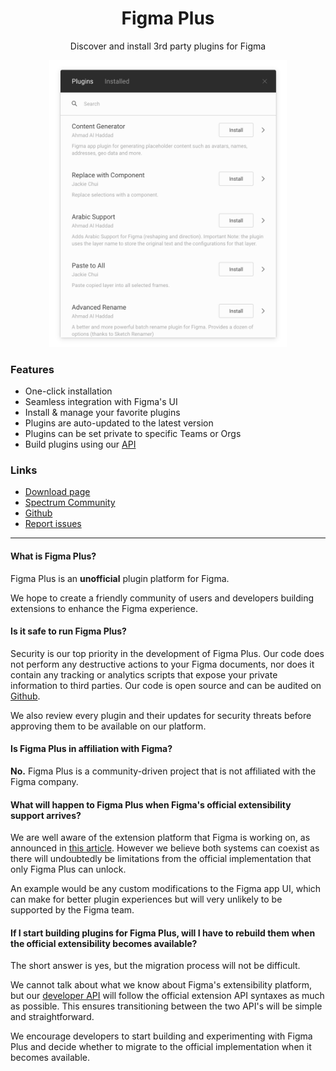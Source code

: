 <h1 align="center"> Figma Plus </h1>

<p align="center"> Discover and install 3rd party plugins for Figma </p>

<p align="center">
<img width='380' src="images/managerModal.png" />
</p>

### Features

- One-click installation
- Seamless integration with Figma's UI
- Install & manage your favorite plugins
- Plugins are auto-updated to the latest version
- Plugins can be set private to specific Teams or Orgs
- Build plugins using our [API](api/ui)

### Links

- [Download page](https://figmaplus.com)
- [Spectrum Community](https://spectrum.chat/figma-plus/)
- [Github](https://github.com/figma-plus)
- [Report issues](https://github.com/figma-plus/figma-plus/issues/new)

---

#### What is Figma Plus?

Figma Plus is an **unofficial** plugin platform for Figma.

We hope to create a friendly community of users and developers building extensions to enhance the Figma experience.

#### Is it safe to run Figma Plus?

Security is our top priority in the development of Figma Plus. Our code does not perform any destructive actions to your Figma documents, nor does it contain any tracking or analytics scripts that expose your private information to third parties. Our code is open source and can be audited on [Github](https://github.com/figma-plus).

We also review every plugin and their updates for security threats before approving them to be available on our platform.

#### Is Figma Plus in affiliation with Figma?

**No.** Figma Plus is a community-driven project that is not affiliated with the Figma company.

#### What will happen to Figma Plus when Figma's official extensibility support arrives?

We are well aware of the extension platform that Figma is working on, as announced in [this article](https://www.figma.com/blog/figma-series-c/#the-future). However we believe both systems can coexist as there will undoubtedly be limitations from the official implementation that only Figma Plus can unlock.

An example would be any custom modifications to the Figma app UI, which can make for better plugin experiences but will very unlikely to be supported by the Figma team.

#### If I start building plugins for Figma Plus, will I have to rebuild them when the official extensibility becomes available?

The short answer is yes, but the migration process will not be difficult.

We cannot talk about what we know about Figma's extensibility platform, but our [developer API](api/scene) will follow the official extension API syntaxes as much as possible. This ensures transitioning between the two API's will be simple and straightforward.

We encourage developers to start building and experimenting with Figma Plus and decide whether to migrate to the official implementation when it becomes available.
